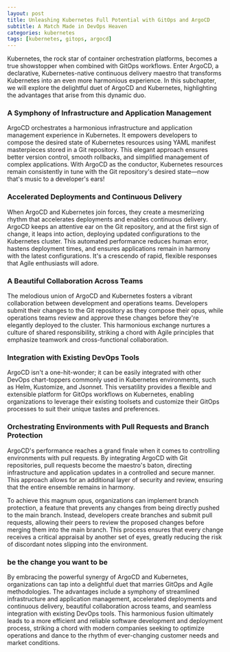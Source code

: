 ```yaml
---
layout: post
title: Unleashing Kubernetes Full Potential with GitOps and ArgoCD 
subtitle: A Match Made in DevOps Heaven
categories: kubernetes
tags: [kubernetes, gitops, argocd]
---
```


Kubernetes, the rock star of container orchestration platforms, becomes a true showstopper when combined with GitOps workflows. Enter ArgoCD, a declarative, Kubernetes-native continuous delivery maestro that transforms Kubernetes into an even more harmonious experience. In this subchapter, we will explore the delightful duet of ArgoCD and Kubernetes, highlighting the advantages that arise from this dynamic duo.

### A Symphony of Infrastructure and Application Management

ArgoCD orchestrates a harmonious infrastructure and application management experience in Kubernetes. It empowers developers to compose the desired state of Kubernetes resources using YAML manifest masterpieces stored in a Git repository. This elegant approach ensures better version control, smooth rollbacks, and simplified management of complex applications. With ArgoCD as the conductor, Kubernetes resources remain consistently in tune with the Git repository's desired state—now that's music to a developer's ears!

### Accelerated Deployments and Continuous Delivery

When ArgoCD and Kubernetes join forces, they create a mesmerizing rhythm that accelerates deployments and enables continuous delivery. ArgoCD keeps an attentive ear on the Git repository, and at the first sign of change, it leaps into action, deploying updated configurations to the Kubernetes cluster. This automated performance reduces human error, hastens deployment times, and ensures applications remain in harmony with the latest configurations. It's a crescendo of rapid, flexible responses that Agile enthusiasts will adore.

### A Beautiful Collaboration Across Teams

The melodious union of ArgoCD and Kubernetes fosters a vibrant collaboration between development and operations teams. Developers submit their changes to the Git repository as they compose their opus, while operations teams review and approve these changes before they're elegantly deployed to the cluster. This harmonious exchange nurtures a culture of shared responsibility, striking a chord with Agile principles that emphasize teamwork and cross-functional collaboration.

### Integration with Existing DevOps Tools

ArgoCD isn't a one-hit-wonder; it can be easily integrated with other DevOps chart-toppers commonly used in Kubernetes environments, such as Helm, Kustomize, and Jsonnet. This versatility provides a flexible and extensible platform for GitOps workflows on Kubernetes, enabling organizations to leverage their existing toolsets and customize their GitOps processes to suit their unique tastes and preferences.

### Orchestrating Environments with Pull Requests and Branch Protection 

ArgoCD's performance reaches a grand finale when it comes to controlling environments with pull requests. By integrating ArgoCD with Git repositories, pull requests become the maestro's baton, directing infrastructure and application updates in a controlled and secure manner. This approach allows for an additional layer of security and review, ensuring that the entire ensemble remains in harmony.

To achieve this magnum opus, organizations can implement branch protection, a feature that prevents any changes from being directly pushed to the main branch. Instead, developers create branches and submit pull requests, allowing their peers to review the proposed changes before merging them into the main branch. This process ensures that every change receives a critical appraisal by another set of eyes, greatly reducing the risk of discordant notes slipping into the environment.

### be the change you want to be

By embracing the powerful synergy of ArgoCD and Kubernetes, organizations can tap into a delightful duet that marries GitOps and Agile methodologies. The advantages include a symphony of streamlined infrastructure and application management, accelerated deployments and continuous delivery, beautiful collaboration across teams, and seamless integration with existing DevOps tools. This harmonious fusion ultimately leads to a more efficient and reliable software development and deployment process, striking a chord with modern companies seeking to optimize operations and dance to the rhythm of ever-changing customer needs and market conditions.
